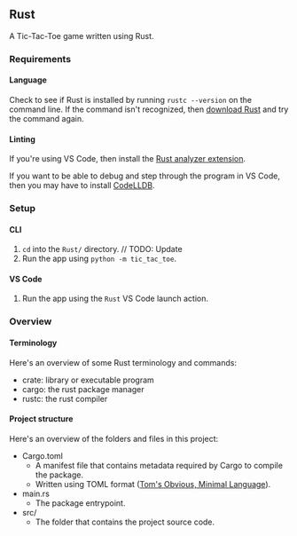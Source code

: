 ## Rust

A Tic-Tac-Toe game written using Rust.

### Requirements

#### Language
Check to see if Rust is installed by running `rustc --version` on the command line. If the command isn't recognized, then [download Rust](https://rustup.rs/) and try the command again.

#### Linting
If you're using VS Code, then install the [Rust analyzer extension](https://marketplace.visualstudio.com/items?itemName=rust-lang.rust-analyzer).

If you want to be able to debug and step through the program in VS Code, then you may have to install [CodeLLDB](https://marketplace.visualstudio.com/items?itemName=vadimcn.vscode-lldb).

### Setup

#### CLI 

1. `cd` into the `Rust/` directory.
// TODO: Update
2. Run the app using `python -m tic_tac_toe`.

#### VS Code

1. Run the app using the `Rust` VS Code launch action.

### Overview 

#### Terminology
Here's an overview of some Rust terminology and commands:
- crate: library or executable program
- cargo: the rust package manager
- rustc: the rust compiler

#### Project structure
Here's an overview of the folders and files in this project:
- Cargo.toml
    - A manifest file that contains metadata required by Cargo to compile the package.
    - Written using TOML format ([Tom's Obvious, Minimal Language](https://en.wikipedia.org/wiki/TOML)).
- main.rs
    - The package entrypoint.
- src/
    - The folder that contains the project source code.